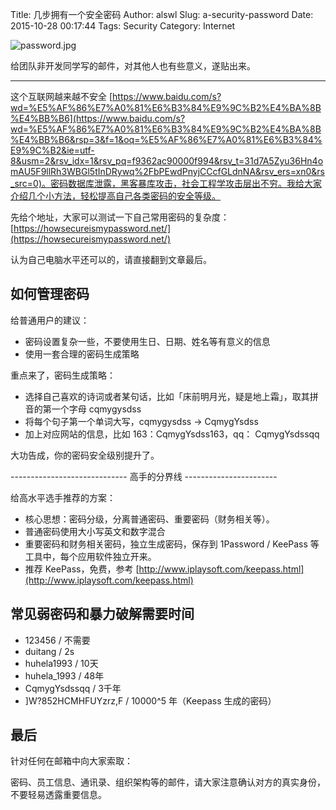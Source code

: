 Title: 几步拥有一个安全密码
Author: alswl
Slug: a-security-password
Date: 2015-10-28 00:17:44
Tags: Security
Category: Internet

![password.jpg](http://upload.log4d.com/upload_dropbox/201512/password.jpg)

给团队非开发同学写的邮件，对其他人也有些意义，遂贴出来。

-----

这个互联网越来越不安全 [https://www.baidu.com/s?wd=%E5%AF%86%E7%A0%81%E6%B3%84%E9%9C%B2%E4%BA%8B%E4%BB%B6](https://www.baidu.com/s?wd=%E5%AF%86%E7%A0%81%E6%B3%84%E9%9C%B2%E4%BA%8B%E4%BB%B6&rsp=3&f=1&oq=%E5%AF%86%E7%A0%81%E6%B3%84%E9%9C%B2&ie=utf-8&usm=2&rsv_idx=1&rsv_pq=f9362ac90000f994&rsv_t=31d7A5Zyu36Hn4omAU5F9llRh3WBGl5tInDRywq%2FbPEwdPnyjCCcfGLdnNA&rsv_ers=xn0&rs_src=0)。密码数据库泄露，黑客暴库攻击，社会工程学攻击层出不穷。我给大家介绍几个小方法，轻松提高自己各类密码的安全等级。

先给个地址，大家可以测试一下自己常用密码的复杂度：[https://howsecureismypassword.net/](https://howsecureismypassword.net/)

认为自己电脑水平还可以的，请直接翻到文章最后。


## 如何管理密码

给普通用户的建议：

*   密码设置复杂一些，不要使用生日、日期、姓名等有意义的信息
*   使用一套合理的密码生成策略

重点来了，密码生成策略：

*   选择自己喜欢的诗词或者某句话，比如「床前明月光，疑是地上霜」，取其拼音的第一个字母 cqmygysdss
*   将每个句子第一个单词大写，cqmygysdss -> CqmygYsdss
*   加上对应网站的信息，比如 163：CqmygYsdss163，qq： CqmygYsdssqq

大功告成，你的密码安全级别提升了。

----------------------------- 高手的分界线 -----------------------

给高水平选手推荐的方案：

*   核心思想：密码分级，分离普通密码、重要密码（财务相关等）。
*   普通密码使用大小写英文和数字混合
*   重要密码和财务相关密码，独立生成密码，保存到 1Password / KeePass 等工具中，每个应用软件独立开来。
*   推荐 KeePass，免费，参考 [http://www.iplaysoft.com/keepass.html](http://www.iplaysoft.com/keepass.html)


##  常见弱密码和暴力破解需要时间

*   123456 / 不需要
*   duitang / 2s
*   huhela1993 / 10天
*   huhela\_1993 / 48年
*   CqmygYsdssqq / 3千年
*   ]W?852HCMHFUYzrz,F / 10000^5 年（Keepass 生成的密码）

## 最后

针对任何在邮箱中向大家索取：

密码、员工信息、通讯录、组织架构等的邮件，请大家注意确认对方的真实身份，不要轻易透露重要信息。

